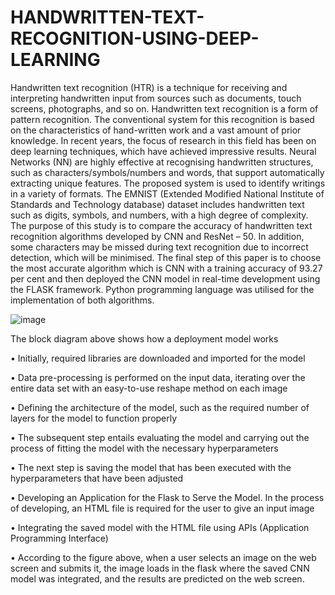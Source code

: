 # HANDWRITTEN-TEXT-RECOGNITION-USING-DEEP-LEARNING
Handwritten text recognition (HTR) is a technique for receiving and interpreting handwritten input from sources such as documents, touch screens, photographs, and so on. Handwritten text recognition is a form of pattern recognition. The conventional system for this recognition is based on the characteristics of hand-written work and a vast amount of prior knowledge. In recent years, the focus of research in this field has been on deep learning techniques, which have achieved impressive results. Neural Networks (NN) are highly effective at recognising handwritten structures, such as characters/symbols/numbers and words, that support automatically extracting unique features. The proposed system is used to identify writings in a variety of formats. The EMNIST (Extended Modified National Institute of Standards and Technology database) dataset includes handwritten text such as digits, symbols, and numbers, with a high degree of complexity. The purpose of this study is to compare the accuracy of handwritten text recognition algorithms developed by CNN and ResNet – 50. In addition, some characters may be missed during text recognition due to incorrect detection, which will be minimised. The final step of this paper is to choose the most accurate algorithm which is CNN with a training accuracy of 93.27 per cent and then deployed the CNN model in real-time development using the FLASK framework. Python programming language was utilised for the implementation of both algorithms. 


![image](https://user-images.githubusercontent.com/94397783/169290830-80b286dd-a6ad-497c-ace7-dbd8ccce9214.jpeg)

The block diagram above shows how a deployment model works

•	Initially, required libraries are downloaded and imported for the model

•	Data pre-processing is performed on the input data, iterating over the entire data set with an easy-to-use reshape method on each image

•	Defining the architecture of the model, such as the required number of layers for the model to function properly

•	The subsequent step entails evaluating the model and carrying out the process of fitting the model with the necessary hyperparameters

•	The next step is saving the model that has been executed with the hyperparameters that have been adjusted
 
•	Developing an Application for the Flask to Serve the Model. In the process of developing, an HTML file is required for the user to give an input image

•	Integrating the saved model with the HTML file using APIs (Application Programming Interface) 

•	According to the figure above, when a user selects an image on the web screen and submits it, the image loads in the flask where the saved CNN model was integrated, and the results are predicted on the web screen.

